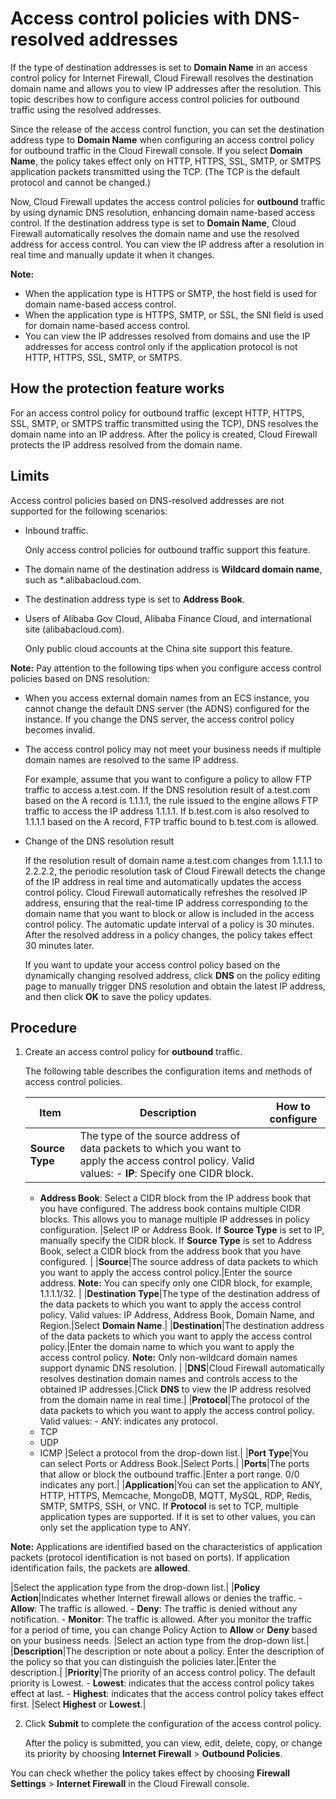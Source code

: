 # Access control policies with DNS-resolved addresses

If the type of destination addresses is set to **Domain Name** in an access control policy for Internet Firewall, Cloud Firewall resolves the destination domain name and allows you to view IP addresses after the resolution. This topic describes how to configure access control policies for outbound traffic using the resolved addresses.

Since the release of the access control function, you can set the destination address type to **Domain Name** when configuring an access control policy for outbound traffic in the Cloud Firewall console. If you select **Domain Name**, the policy takes effect only on HTTP, HTTPS, SSL, SMTP, or SMTPS application packets transmitted using the TCP. \(The TCP is the default protocol and cannot be changed.\)

Now, Cloud Firewall updates the access control policies for **outbound** traffic by using dynamic DNS resolution, enhancing domain name-based access control. If the destination address type is set to **Domain Name**, Cloud Firewall automatically resolves the domain name and use the resolved address for access control. You can view the IP address after a resolution in real time and manually update it when it changes.

**Note:**

-   When the application type is HTTPS or SMTP, the host field is used for domain name-based access control.
-   When the application type is HTTPS, SMTP, or SSL, the SNI field is used for domain name-based access control.
-   You can view the IP addresses resolved from domains and use the IP addresses for access control only if the application protocol is not HTTP, HTTPS, SSL, SMTP, or SMTPS.

## How the protection feature works

For an access control policy for outbound traffic \(except HTTP, HTTPS, SSL, SMTP, or SMTPS traffic transmitted using the TCP\), DNS resolves the domain name into an IP address. After the policy is created, Cloud Firewall protects the IP address resolved from the domain name.

## Limits

Access control policies based on DNS-resolved addresses are not supported for the following scenarios:

-   Inbound traffic.

    Only access control policies for outbound traffic support this feature.

-   The domain name of the destination address is **Wildcard domain name**, such as \*.alibabacloud.com.
-   The destination address type is set to **Address Book**.
-   Users of Alibaba Gov Cloud, Alibaba Finance Cloud, and international site \(alibabacloud.com\).

    Only public cloud accounts at the China site support this feature.


**Note:** Pay attention to the following tips when you configure access control policies based on DNS resolution:

-   When you access external domain names from an ECS instance, you cannot change the default DNS server \(the ADNS\) configured for the instance. If you change the DNS server, the access control policy becomes invalid.
-   The access control policy may not meet your business needs if multiple domain names are resolved to the same IP address.

    For example, assume that you want to configure a policy to allow FTP traffic to access a.test.com. If the DNS resolution result of a.test.com based on the A record is 1.1.1.1, the rule issued to the engine allows FTP traffic to access the IP address 1.1.1.1. If b.test.com is also resolved to 1.1.1.1 based on the A record, FTP traffic bound to b.test.com is allowed.

-   Change of the DNS resolution result

    If the resolution result of domain name a.test.com changes from 1.1.1.1 to 2.2.2.2, the periodic resolution task of Cloud Firewall detects the change of the IP address in real time and automatically updates the access control policy. Cloud Firewall automatically refreshes the resolved IP address, ensuring that the real-time IP address corresponding to the domain name that you want to block or allow is included in the access control policy. The automatic update interval of a policy is 30 minutes. After the resolved address in a policy changes, the policy takes effect 30 minutes later.

    If you want to update your access control policy based on the dynamically changing resolved address, click **DNS** on the policy editing page to manually trigger DNS resolution and obtain the latest IP address, and then click **OK** to save the policy updates.


## Procedure

1.  Create an access control policy for **outbound** traffic.

    The following table describes the configuration items and methods of access control policies.

    |Item|Description|How to configure|
    |----|-----------|----------------|
    |**Source Type**|The type of the source address of data packets to which you want to apply the access control policy. Valid values:     -   **IP**: Specify one CIDR block.
    -   **Address Book**: Select a CIDR block from the IP address book that you have configured. The address book contains multiple CIDR blocks. This allows you to manage multiple IP addresses in policy configuration.
|Select IP or Address Book. If **Source Type** is set to IP, manually specify the CIDR block. If **Source Type** is set to Address Book, select a CIDR block from the address book that you have configured. |
    |**Source**|The source address of data packets to which you want to apply the access control policy.|Enter the source address. **Note:** You can specify only one CIDR block, for example, 1.1.1.1/32. |
    |**Destination Type**|The type of the destination address of the data packets to which you want to apply the access control policy. Valid values: IP Address, Address Book, Domain Name, and Region.|Select **Domain Name**.|
    |**Destination**|The destination address of the data packets to which you want to apply the access control policy.|Enter the domain name to which you want to apply the access control policy. **Note:** Only non-wildcard domain names support dynamic DNS resolution. |
    |**DNS**|Cloud Firewall automatically resolves destination domain names and controls access to the obtained IP addresses.|Click **DNS** to view the IP address resolved from the domain name in real time.|
    |**Protocol**|The protocol of the data packets to which you want to apply the access control policy. Valid values:     -   ANY: indicates any protocol.
    -   TCP
    -   UDP
    -   ICMP
|Select a protocol from the drop-down list.|
    |**Port Type**|You can select Ports or Address Book.|Select Ports.|
    |**Ports**|The ports that allow or block the outbound traffic.|Enter a port range. 0/0 indicates any port.|
    |**Application**|You can set the application to ANY, HTTP, HTTPS, Memcache, MongoDB, MQTT, MySQL, RDP, Redis, SMTP, SMTPS, SSH, or VNC. If **Protocol** is set to TCP, multiple application types are supported. If it is set to other values, you can only set the application type to ANY.

 **Note:** Applications are identified based on the characteristics of application packets \(protocol identification is not based on ports\). If application identification fails, the packets are **allowed**.

|Select the application type from the drop-down list.|
    |**Policy Action**|Indicates whether Internet firewall allows or denies the traffic.     -   **Allow**: The traffic is allowed.
    -   **Deny**: The traffic is denied without any notification.
    -   **Monitor**: The traffic is allowed. After you monitor the traffic for a period of time, you can change Policy Action to **Allow** or **Deny** based on your business needs.
|Select an action type from the drop-down list.|
    |**Description**|The description or note about a policy. Enter the description of the policy so that you can distinguish the policies later.|Enter the description.|
    |**Priority**|The priority of an access control policy. The default priority is Lowest.     -   **Lowest**: indicates that the access control policy takes effect at last.
    -   **Highest**: indicates that the access control policy takes effect first.
|Select **Highest** or **Lowest**.|

2.  Click **Submit** to complete the configuration of the access control policy.

    After the policy is submitted, you can view, edit, delete, copy, or change its priority by choosing **Internet Firewall** \> **Outbound Policies**.


You can check whether the policy takes effect by choosing **Firewall Settings** \> **Internet Firewall** in the Cloud Firewall console.

